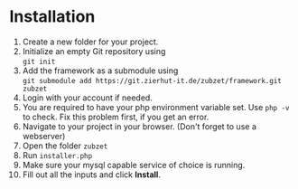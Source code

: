 # Installation
1. Create a new folder for your project.
2. Initialize an empty Git repository using<br>
   `git init`
3. Add the framework as a submodule using<br> 
   `git submodule add https://git.zierhut-it.de/zubzet/framework.git zubzet`
4. Login with your account if needed.
5. You are required to have your php environment variable set. Use `php -v` to check. Fix this problem first, if you get an error.
6. Navigate to your project in your browser. (Don't forget to use a webserver)
7. Open the folder `zubzet`
8. Run `installer.php`
9. Make sure your mysql capable service of choice is running.
10. Fill out all the inputs and click **Install**.